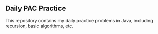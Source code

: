 ## Daily PAC Practice
This repository contains my daily practice problems in Java, including recursion, basic algorithms, etc.
